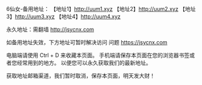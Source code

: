 6仙女-备用地址：
【地址1】http://uum1.xyz
【地址2】http://uum2.xyz
【地址3】http://uum3.xyz
【地址4】http://uum4.xyz

永久地址：需翻墙
http://jsycnx.com
 
如备用地址失效，下方地址可暂时解决访问 问题
https://jsycnx.com
 
电脑端请使用 Ctrl + D 来收藏本页面。
手机端请保存本页面在您的浏览器书签或者您经常用到的地方。
以便您可以永久获取我们的最新地址。
 
获取地址邮箱渠道，我们暂时取消，保存本页面，明天发大财！
